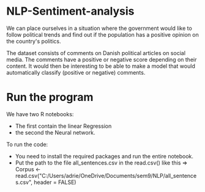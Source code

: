 # NLP-Sentiment-analysis
We can place ourselves in a situation where the government would like to follow political trends and find out if the population has a positive opinion on the country's politics.

The dataset consists of comments on Danish political articles on social media. The comments have a positive or negative score depending on their content. It would then be interesting to be able to make a model that would automatically classify (positive or negative) comments. 

# Run the program
We have two R notebooks: 
- The first contain the linear Regression
- the second the Neural network.

To run the code: 
- You need to install the required packages and run the entire notebook.
- Put the path to the file all_sentences.csv in the read.csv() like this =>  Corpus <- read.csv("C:/Users/adrie/OneDrive/Documents/sem9/NLP/all_sentences.csv", header = FALSE)
